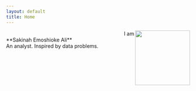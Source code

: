 ```yaml
---
layout: default
title: Home
---
```



<img align="right" width="150" src="https://user-images.githubusercontent.com/96656540/210432214-6a1443f4-866d-4052-ab2f-e89b56743db6.jpeg">
 <div style="text-align: right"> I am </div>  
 <div style="text-align: left"> **Sakinah Emoshioke Ali** </div>                 
                 An analyst. Inspired by data problems.
   

